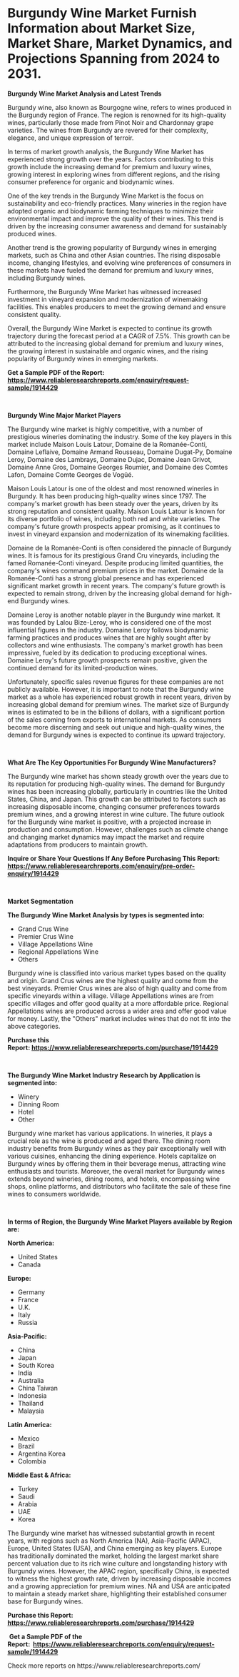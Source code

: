 <p><h1>Burgundy Wine Market Furnish Information about Market Size, Market Share, Market Dynamics, and Projections Spanning from 2024 to 2031.</h1></p><p><strong>Burgundy Wine Market Analysis and Latest Trends</strong></p>
<p><p>Burgundy wine, also known as Bourgogne wine, refers to wines produced in the Burgundy region of France. The region is renowned for its high-quality wines, particularly those made from Pinot Noir and Chardonnay grape varieties. The wines from Burgundy are revered for their complexity, elegance, and unique expression of terroir.</p><p>In terms of market growth analysis, the Burgundy Wine Market has experienced strong growth over the years. Factors contributing to this growth include the increasing demand for premium and luxury wines, growing interest in exploring wines from different regions, and the rising consumer preference for organic and biodynamic wines.</p><p>One of the key trends in the Burgundy Wine Market is the focus on sustainability and eco-friendly practices. Many wineries in the region have adopted organic and biodynamic farming techniques to minimize their environmental impact and improve the quality of their wines. This trend is driven by the increasing consumer awareness and demand for sustainably produced wines.</p><p>Another trend is the growing popularity of Burgundy wines in emerging markets, such as China and other Asian countries. The rising disposable income, changing lifestyles, and evolving wine preferences of consumers in these markets have fueled the demand for premium and luxury wines, including Burgundy wines.</p><p>Furthermore, the Burgundy Wine Market has witnessed increased investment in vineyard expansion and modernization of winemaking facilities. This enables producers to meet the growing demand and ensure consistent quality. </p><p>Overall, the Burgundy Wine Market is expected to continue its growth trajectory during the forecast period at a CAGR of 7.5%. This growth can be attributed to the increasing global demand for premium and luxury wines, the growing interest in sustainable and organic wines, and the rising popularity of Burgundy wines in emerging markets.</p></p>
<p><strong>Get a Sample PDF of the Report:&nbsp; <a href="https://www.reliableresearchreports.com/enquiry/request-sample/1914429">https://www.reliableresearchreports.com/enquiry/request-sample/1914429</a></strong></p>
<p>&nbsp;</p>
<p><strong>Burgundy Wine Major Market Players</strong></p>
<p><p>The Burgundy wine market is highly competitive, with a number of prestigious wineries dominating the industry. Some of the key players in this market include Maison Louis Latour, Domaine de la Romanée-Conti, Domaine Leflaive, Domaine Armand Rousseau, Domaine Dugat-Py, Domaine Leroy, Domaine des Lambrays, Domaine Dujac, Domaine Jean Grivot, Domaine Anne Gros, Domaine Georges Roumier, and Domaine des Comtes Lafon, Domaine Comte Georges de Vogüé. </p><p>Maison Louis Latour is one of the oldest and most renowned wineries in Burgundy. It has been producing high-quality wines since 1797. The company's market growth has been steady over the years, driven by its strong reputation and consistent quality. Maison Louis Latour is known for its diverse portfolio of wines, including both red and white varieties. The company's future growth prospects appear promising, as it continues to invest in vineyard expansion and modernization of its winemaking facilities.</p><p>Domaine de la Romanée-Conti is often considered the pinnacle of Burgundy wines. It is famous for its prestigious Grand Cru vineyards, including the famed Romanée-Conti vineyard. Despite producing limited quantities, the company's wines command premium prices in the market. Domaine de la Romanée-Conti has a strong global presence and has experienced significant market growth in recent years. The company's future growth is expected to remain strong, driven by the increasing global demand for high-end Burgundy wines.</p><p>Domaine Leroy is another notable player in the Burgundy wine market. It was founded by Lalou Bize-Leroy, who is considered one of the most influential figures in the industry. Domaine Leroy follows biodynamic farming practices and produces wines that are highly sought after by collectors and wine enthusiasts. The company's market growth has been impressive, fueled by its dedication to producing exceptional wines. Domaine Leroy's future growth prospects remain positive, given the continued demand for its limited-production wines.</p><p>Unfortunately, specific sales revenue figures for these companies are not publicly available. However, it is important to note that the Burgundy wine market as a whole has experienced robust growth in recent years, driven by increasing global demand for premium wines. The market size of Burgundy wines is estimated to be in the billions of dollars, with a significant portion of the sales coming from exports to international markets. As consumers become more discerning and seek out unique and high-quality wines, the demand for Burgundy wines is expected to continue its upward trajectory.</p></p>
<p>&nbsp;</p>
<p><strong>What Are The Key Opportunities For Burgundy Wine Manufacturers?</strong></p>
<p><p>The Burgundy wine market has shown steady growth over the years due to its reputation for producing high-quality wines. The demand for Burgundy wines has been increasing globally, particularly in countries like the United States, China, and Japan. This growth can be attributed to factors such as increasing disposable income, changing consumer preferences towards premium wines, and a growing interest in wine culture. The future outlook for the Burgundy wine market is positive, with a projected increase in production and consumption. However, challenges such as climate change and changing market dynamics may impact the market and require adaptations from producers to maintain growth.</p></p>
<p><strong>Inquire or Share Your Questions If Any Before Purchasing This Report: <a href="https://www.reliableresearchreports.com/enquiry/pre-order-enquiry/1914429">https://www.reliableresearchreports.com/enquiry/pre-order-enquiry/1914429</a></strong></p>
<p>&nbsp;</p>
<p><strong>Market Segmentation</strong></p>
<p><strong>The Burgundy Wine Market Analysis by types is segmented into:</strong></p>
<p><ul><li>Grand Crus Wine</li><li>Premier Crus Wine</li><li>Village Appellations Wine</li><li>Regional Appellations Wine</li><li>Others</li></ul></p>
<p><p>Burgundy wine is classified into various market types based on the quality and origin. Grand Crus wines are the highest quality and come from the best vineyards. Premier Crus wines are also of high quality and come from specific vineyards within a village. Village Appellations wines are from specific villages and offer good quality at a more affordable price. Regional Appellations wines are produced across a wider area and offer good value for money. Lastly, the "Others" market includes wines that do not fit into the above categories.</p></p>
<p><strong>Purchase this Report:&nbsp;<a href="https://www.reliableresearchreports.com/purchase/1914429">https://www.reliableresearchreports.com/purchase/1914429</a></strong></p>
<p>&nbsp;</p>
<p><strong>The Burgundy Wine Market Industry Research by Application is segmented into:</strong></p>
<p><ul><li>Winery</li><li>Dinning Room</li><li>Hotel</li><li>Other</li></ul></p>
<p><p>Burgundy wine market has various applications. In wineries, it plays a crucial role as the wine is produced and aged there. The dining room industry benefits from Burgundy wines as they pair exceptionally well with various cuisines, enhancing the dining experience. Hotels capitalize on Burgundy wines by offering them in their beverage menus, attracting wine enthusiasts and tourists. Moreover, the overall market for Burgundy wines extends beyond wineries, dining rooms, and hotels, encompassing wine shops, online platforms, and distributors who facilitate the sale of these fine wines to consumers worldwide.</p></p>
<p>&nbsp;</p>
<p><strong>In terms of Region, the Burgundy Wine Market Players available by Region are:</strong></p>
<p>
    <p> <strong> North America: </strong>
        <ul>
            <li>United States</li>
            <li>Canada</li>
        </ul>
        </p> 
    <p> <strong> Europe: </strong>
        <ul>
            <li>Germany</li>
            <li>France</li>
            <li>U.K.</li>
            <li>Italy</li>
            <li>Russia</li>
        </ul>
        </p> 
    <p> <strong> Asia-Pacific: </strong>
        <ul>
            <li>China</li>
            <li>Japan</li>
            <li>South Korea</li>
            <li>India</li>
            <li>Australia</li>
            <li>China Taiwan</li>
            <li>Indonesia</li>
            <li>Thailand</li>
            <li>Malaysia</li>
        </ul>
        </p> 
    <p> <strong> Latin America: </strong>
        <ul>
            <li>Mexico</li>
            <li>Brazil</li>
            <li>Argentina Korea</li>
            <li>Colombia</li>
        </ul>
        </p> 
    <p> <strong> Middle East & Africa: </strong>
        <ul>
            <li>Turkey</li>
            <li>Saudi</li>
            <li>Arabia</li>
            <li>UAE</li>
            <li>Korea</li>
        </ul>
    </p>
    </p>
<p><p>The Burgundy wine market has witnessed substantial growth in recent years, with regions such as North America (NA), Asia-Pacific (APAC), Europe, United States (USA), and China emerging as key players. Europe has traditionally dominated the market, holding the largest market share percent valuation due to its rich wine culture and longstanding history with Burgundy wines. However, the APAC region, specifically China, is expected to witness the highest growth rate, driven by increasing disposable incomes and a growing appreciation for premium wines. NA and USA are anticipated to maintain a steady market share, highlighting their established consumer base for Burgundy wines.</p></p>
<p><strong>Purchase this Report: <a href="https://www.reliableresearchreports.com/purchase/1914429">https://www.reliableresearchreports.com/purchase/1914429</a></strong></p>
<p>&nbsp;<strong>Get a Sample PDF of the Report:&nbsp;&nbsp;<a href="https://www.reliableresearchreports.com/enquiry/request-sample/1914429">https://www.reliableresearchreports.com/enquiry/request-sample/1914429</a></strong></p>
<p><strong></strong></p>
<p>Check more reports on https://www.reliableresearchreports.com/</p>